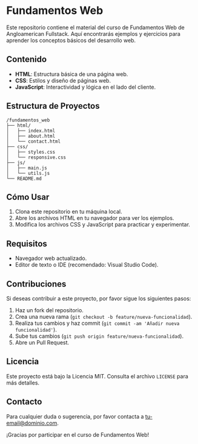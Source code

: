 # Fundamentos Web

Este repositorio contiene el material del curso de Fundamentos Web de Angloamerican Fullstack. Aquí encontrarás ejemplos y ejercicios para aprender los conceptos básicos del desarrollo web.

## Contenido

- **HTML**: Estructura básica de una página web.
- **CSS**: Estilos y diseño de páginas web.
- **JavaScript**: Interactividad y lógica en el lado del cliente.

## Estructura de Proyectos

```
/fundamentos_web
├── html/
│   ├── index.html
│   ├── about.html
│   └── contact.html
├── css/
│   ├── styles.css
│   └── responsive.css
├── js/
│   ├── main.js
│   └── utils.js
└── README.md
```

## Cómo Usar

1. Clona este repositorio en tu máquina local.
2. Abre los archivos HTML en tu navegador para ver los ejemplos.
3. Modifica los archivos CSS y JavaScript para practicar y experimentar.

## Requisitos

- Navegador web actualizado.
- Editor de texto o IDE (recomendado: Visual Studio Code).

## Contribuciones

Si deseas contribuir a este proyecto, por favor sigue los siguientes pasos:

1. Haz un fork del repositorio.
2. Crea una nueva rama (`git checkout -b feature/nueva-funcionalidad`).
3. Realiza tus cambios y haz commit (`git commit -am 'Añadir nueva funcionalidad'`).
4. Sube tus cambios (`git push origin feature/nueva-funcionalidad`).
5. Abre un Pull Request.

## Licencia

Este proyecto está bajo la Licencia MIT. Consulta el archivo `LICENSE` para más detalles.

## Contacto

Para cualquier duda o sugerencia, por favor contacta a [tu-email@dominio.com](mailto:tu-email@dominio.com).

¡Gracias por participar en el curso de Fundamentos Web!
